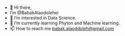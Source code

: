 - 👋 Hi there,
- I’m @BabakAlaodolehei
- 👀 I’m interested in Data Science.
- 🌱 I’m currently learning Phyton and Machine learning.
- 📫 How to reach me babak.alaoddoleh@gmail.com

<!---
BabakAlaodolehei/BabakAlaodolehei is a ✨ special ✨ repository because its `README.md` (this file) appears on your GitHub profile.
You can click the Preview link to take a look at your changes.
--->
